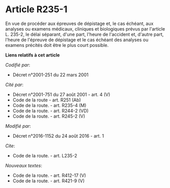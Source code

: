 # Article R235-1

En vue de procéder aux épreuves de dépistage et, le cas échéant, aux analyses ou examens médicaux, cliniques et biologiques
prévus par l'article L. 235-2, le délai séparant, d'une part, l'heure de l'accident et, d'autre part, l'heure de l'épreuve de
dépistage et le cas échéant des analyses ou examens précités doit être le plus court possible.

**Liens relatifs à cet article**

_Codifié par_:

  - Décret n°2001-251 du 22 mars 2001

_Cité par_:

  - Décret n°2001-751 du 27 août 2001 - art. 4 (V)
  - Code de la route - art. R251 (Ab)
  - Code de la route. - art. R235-4 (M)
  - Code de la route. - art. R244-2 (VD)
  - Code de la route. - art. R245-2 (V)

_Modifié par_:

  - Décret n°2016-1152 du 24 août 2016 - art. 1

_Cite_:

  - Code de la route. - art. L235-2

_Nouveaux textes_:

  - Code de la route. - art. R412-17 (V)
  - Code de la route. - art. R421-9 (V)

